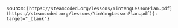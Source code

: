 source: `[https://steamcoded.org/lessons/YinYangLessonPlan.pdf](https://steamcoded.org/lessons/YinYangLessonPlan.pdf){: target="_blank"}`